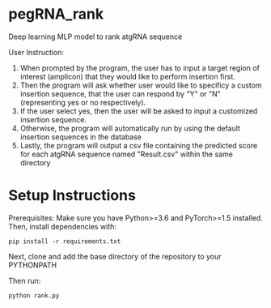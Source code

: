 # pegRNA_rank
Deep learning MLP model to rank atgRNA sequence

User Instruction:
1. When prompted by the program, the user has to input a target region of interest (amplicon) that they would like to perform insertion first. 
2. Then the program will ask whether user would like to specificy a custom insertion sequence, that the user can respond by "Y" or "N" (representing yes or no respectively). 
3. If the user select yes, then the user will be asked to input a customized insertion sequence.
4. Otherwise, the program will automatically run by using the default insertion sequences in the database
5. Lastly, the program will output a csv file containing the predicted score for each atgRNA sequence named "Result.csv" within the same directory

# Setup Instructions
Prerequisites: Make sure you have Python>=3.6 and PyTorch>=1.5 installed. Then, install dependencies with:
```
pip install -r requirements.txt

```

Next, clone and add the base directory of the repository to your PYTHONPATH

Then run:
```
python rank.py
```

